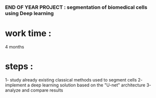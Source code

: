 ### END OF YEAR PROJECT : segmentation of biomedical cells using Deep learning
# work time :
4 months
# steps :
1- study already existing classical methods used to segment cells
2- implement a deep learning solution based on the "U-net" architecture
3- analyze and compare results